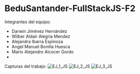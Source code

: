 # BeduSantander-FullStackJS-F2
Integrantes del equipo:
- Darwin Jiménez Hernández
- Wilber Aldair Alegria Mendez
- Alejandra Ibarra Espinoza
- Angel Manuel Bonilla Huesca
- Mario Alejandro Alcocer Gordo
-
 Capturas del trabajo:
![EJ_1_JS](https://user-images.githubusercontent.com/83803391/127576205-d41402bc-baac-4dc0-b387-96010c3e9e62.png)
![EJ_2_JS](https://user-images.githubusercontent.com/83803391/127575803-40422048-4d6c-40ed-896a-2818fa1142aa.png)
![EJ_3_JS](https://user-images.githubusercontent.com/83803391/127575805-958633ef-cea9-4635-8445-c104f2b29840.png)
